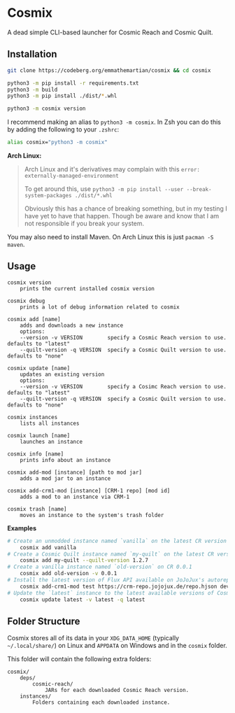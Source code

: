 # Cosmix

A dead simple CLI-based launcher for Cosmic Reach and Cosmic Quilt.

## Installation

```sh
git clone https://codeberg.org/emmathemartian/cosmix && cd cosmix

python3 -m pip install -r requirements.txt
python3 -m build
python3 -m pip install ./dist/*.whl

python3 -m cosmix version
```

I recommend making an alias to `python3 -m cosmix`. In Zsh you can do this by adding the following to your `.zshrc`:
```zsh
alias cosmix="python3 -m cosmix"
```

**Arch Linux:**
> Arch Linux and it's derivatives may complain with this `error: externally-managed-environment`
>
> To get around this, use `python3 -m pip install --user --break-system-packages ./dist/*.whl`
>
> Obviously this has a chance of breaking something, but in my testing I have yet to have that happen. Though be aware and know that I am not responsible if you break your system.

You may also need to install Maven. On Arch Linux this is just `pacman -S maven`.

## Usage

```
cosmix version
    prints the current installed cosmix version

cosmix debug
    prints a lot of debug information related to cosmix

cosmix add [name]
    adds and downloads a new instance
    options:
    --version -v VERSION        specify a Cosmic Reach version to use. defaults to "latest"
    --quilt-version -q VERSION  specify a Cosmic Quilt version to use. defaults to "none"

cosmix update [name]
    updates an existing version
    options:
    --version -v VERSION        specify a Cosimc Reach version to use. defaults to "latest"
    --quilt-version -q VERSION  specify a Cosmic Quilt version to use. defaults to "none"

cosmix instances
    lists all instances

cosmix launch [name]
    launches an instance

cosmix info [name]
    prints info about an instance

cosmix add-mod [instance] [path to mod jar]
    adds a mod jar to an instance

cosmix add-crm1-mod [instance] [CRM-1 repo] [mod id]
    adds a mod to an instance via CRM-1

cosmix trash [name]
    moves an instance to the system's trash folder
```

**Examples**
```sh
# Create an unmodded instance named `vanilla` on the latest CR version
    cosmix add vanilla
# Create a Cosmic Quilt instance named `my-quilt` on the latest CR version with Cosmic Quilt 1.2.7
    cosmix add my-quilt --quilt-version 1.2.7
# Create a vanilla instance named `old-version` on CR 0.0.1
    cosmix add old-version -v 0.0.1
# Install the latest version of Flux API available on JoJoJux's autorepo to the instance `test`
    cosmix add-crm1-mod test https://crm-repo.jojojux.de/repo.hjson dev.crmodders.flux
# Update the `latest` instance to the latest available versions of Cosmic Reach and Cosmic Quilt
    cosmix update latest -v latest -q latest
```

## Folder Structure

Cosmix stores all of its data in your `XDG_DATA_HOME` (typically `~/.local/share/`) on Linux and `APPDATA` on Windows and in the `cosmix` folder.

This folder will contain the following extra folders:
```
cosmix/
    deps/
        cosmic-reach/
            JARs for each downloaded Cosmic Reach version.
    instances/
        Folders containing each downloaded instance.
```
